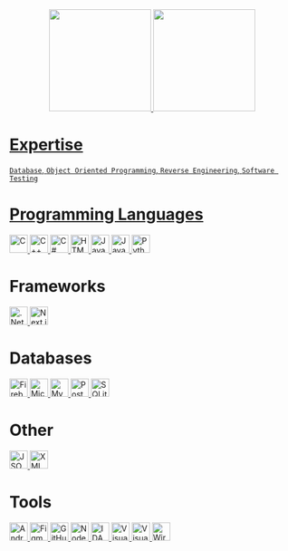 <div align="center">
  <a href="https://github.com/lleq6">
  <img height="180px" src="https://github-readme-stats.vercel.app/api?username=lleq6&show_icons=true&theme=dark&include_all_commits=true&count_private=true"/>
  <img height="180px" src="https://github-readme-stats.vercel.app/api/top-langs/?username=lleq6&layout=compact"/>
</div>

# Expertise
`Database`, `Object Oriented Programming`, `Reverse Engineering`, `Software Testing`

# Programming Languages
<div align="left">
  <a href="https://www.w3schools.com/c/" target="_blank" rel="noreferrer">
    <img src="https://cdn.jsdelivr.net/gh/devicons/devicon@latest/icons/c/c-original.svg" height="32px" alt="C" title="C">
  </a>
  <a href="https://www.w3schools.com/cpp/" target="_blank" rel="noreferrer">
    <img src="https://cdn.jsdelivr.net/gh/devicons/devicon@latest/icons/cplusplus/cplusplus-original.svg" height="32px" alt="C++" title="C++">
  </a>
  <a href="https://www.w3schools.com/cs/" target="_blank" rel="noreferrer">
    <img src="https://cdn.jsdelivr.net/gh/devicons/devicon@latest/icons/csharp/csharp-original.svg" height="32px" alt="C#" title="C#">
  </a>
  <a href="[https://www.w3schools.com/cs/](https://www.w3schools.com/html/)" target="_blank" rel="noreferrer">
    <img src="https://cdn.jsdelivr.net/gh/devicons/devicon@latest/icons/html5/html5-original.svg" height="32px" alt="HTML5" title="HTML5">
  </a>
  <a href="https://www.java.com/en/" target="_blank" rel="noreferrer">
    <img src="https://cdn.jsdelivr.net/gh/devicons/devicon@latest/icons/java/java-original.svg" height="32px" alt="Java" title="Java">
  </a>
  <a href="https://www.w3schools.com/js/" target="_blank" rel="noreferrer">
    <img src="https://cdn.jsdelivr.net/gh/devicons/devicon@latest/icons/javascript/javascript-original.svg" height="32px" alt="Javascript" title="Javascript">
  </a>
  <a href="https://www.python.org/" target="_blank" rel="noreferrer">
    <img src="https://cdn.jsdelivr.net/gh/devicons/devicon@latest/icons/python/python-original.svg" height="32px" alt="Python" title="Python">
  </a>
</div>

# Frameworks
<div align="left">
  <a href="https://dotnet.microsoft.com/en-us/" target="_blank" rel="noreferrer">
    <img src="https://cdn.jsdelivr.net/gh/devicons/devicon@latest/icons/dot-net/dot-net-original.svg" height="32px" alt=".Net Framework" title=".Net Framework">
  </a>
  <a href="https://nextjs.org/" target="_blank" rel="noreferrer">
    <img src="https://cdn.jsdelivr.net/gh/devicons/devicon@latest/icons/nextjs/nextjs-original.svg" height="32px" alt="Next.js" title="Next.js">
  </a>
</div>

# Databases
<div align="left">
  <a href="https://firebase.google.com/" target="_blank" rel="noreferrer">
    <img src="https://cdn.jsdelivr.net/gh/devicons/devicon@latest/icons/firebase/firebase-original.svg" height="32px" alt="Firebase" title="Firebase">
  </a>
  <a href="https://www.microsoft.com/en-us/sql-server/" target="_blank" rel="noreferrer">
    <img src="https://cdn.jsdelivr.net/gh/devicons/devicon@latest/icons/microsoftsqlserver/microsoftsqlserver-plain.svg" height="32px" alt="Microsoft SQL Server" title="Microsoft SQL Server">
  </a>
  <a href="https://www.mysql.com/" target="_blank" rel="noreferrer">
    <img src="https://cdn.jsdelivr.net/gh/devicons/devicon@latest/icons/mysql/mysql-original.svg" height="32px" alt="MySQL" title="MySQL">
  </a>
  <a href="https://www.postgresql.org/" target="_blank" rel="noreferrer">
    <img src="https://cdn.jsdelivr.net/gh/devicons/devicon@latest/icons/postgresql/postgresql-original.svg" height="32px" alt="PostgreSQL" title="PostgreSQL">
  </a>
  <a href="https://www.sqlite.org/" target="_blank" rel="noreferrer">
    <img src="https://cdn.jsdelivr.net/gh/devicons/devicon@latest/icons/sqlite/sqlite-original.svg" height="32px" alt="SQLite" title="SQLite">
  </a>
</div>

# Other
<div>
  <a href="https://www.w3schools.com/js/js_json_intro.asp" target="_blank" rel="noreferrer">
    <img src="https://cdn.jsdelivr.net/gh/devicons/devicon@latest/icons/json/json-original.svg" height="32px" alt="JSON" title="JSON">
  </a>
  <a href="https://www.w3schools.com/xml/" target="_blank" rel="noreferrer">
    <img src="https://cdn.jsdelivr.net/gh/devicons/devicon@latest/icons/xml/xml-original.svg" height="32px" alt="XML" title="XML">
  </a>
</div>

# Tools
<div align="left">
  <a href="https://developer.android.com/" target="_blank" rel="noreferrer">
    <img src="https://cdn.jsdelivr.net/gh/devicons/devicon@latest/icons/androidstudio/androidstudio-original.svg" height="32px" alt="Android Studio" title="Android Studio">
  </a>
  <a href="https://www.w3schools.com/js/js_json_intro.asp" target="_blank" rel="noreferrer">
    <img src="https://cdn.jsdelivr.net/gh/devicons/devicon@latest/icons/figma/figma-original.svg" height="32px" alt="Figma" title="Figma">
  </a>
  <a href="https://github.com/" target="_blank" rel="noreferrer">
    <img src="https://skillicons.dev/icons?i=github" height="32px" alt="GitHub" title="GitHub">
  </a>
  <a href="https://nodejs.org/" target="_blank" rel="noreferrer">
    <img src="https://cdn.jsdelivr.net/gh/devicons/devicon@latest/icons/nodejs/nodejs-original.svg" height="32px" alt="Node.js" title="Node.js">
  </a>
  <a href="https://hex-rays.com/" target="_blank" rel="noreferrer">
    <img src="https://hex-rays.com/favicon/android-icon-192x192.png" height="32px" alt="IDA" title="IDA (Hex-Rays)">
  </a>
  <a href="https://visualstudio.microsoft.com/" target="_blank" rel="noreferrer">
    <img src="https://cdn.jsdelivr.net/gh/devicons/devicon@latest/icons/visualstudio/visualstudio-original.svg" height="32px" alt="Visual Studio" title="Visual Studio">
  </a>
  <a href="https://code.visualstudio.com/" target="_blank" rel="noreferrer">
    <img src="https://cdn.jsdelivr.net/gh/devicons/devicon@latest/icons/vscode/vscode-original.svg" height="32px" alt="Visual Studio Code" title="Visual Studio Code">
  </a>
  <a href="https://www.wireshark.org/" target="_blank" rel="noreferrer">
    <img src="https://raw.githubusercontent.com/boundary/wireshark/refs/heads/master/image/wsicon1024.png" height="32px" alt="Wireshark" title="Wireshark">
  </a>
</div>
